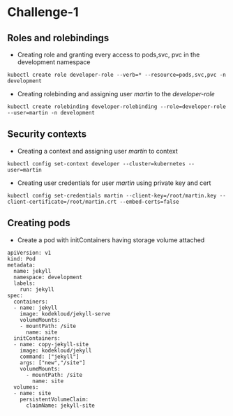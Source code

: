 # Challenge-1
## Roles and rolebindings
- Creating role and granting every access to pods,svc, pvc in the development namespace
```
kubectl create role developer-role --verb=* --resource=pods,svc,pvc -n development
```
- Creating rolebinding and assigning user _martin_ to the _developer-role_
```
kubectl create rolebinding developer-rolebinding --role=developer-role --user=martin -n development
```
## Security contexts
- Creating a context and assigning user _martin_ to context
```
kubectl config set-context developer --cluster=kubernetes --user=martin

```
- Creating user credentials for user _martin_ using private key and cert
```
kubectl config set-credentials martin --client-key=/root/martin.key --client-certificate=/root/martin.crt --embed-certs=false
```
## Creating pods
- Create a pod with initContainers having storage volume attached
```
apiVersion: v1
kind: Pod
metadata:
  name: jekyll
  namespace: development
  labels:
    run: jekyll
spec:
  containers:
  - name: jekyll
    image: kodekloud/jekyll-serve
    volumeMounts:
    - mountPath: /site
      name: site
  initContainers:
  - name: copy-jekyll-site
    image: kodekloud/jekyll
    command: ["jekyll"]
    args: ["new","/site"]
    volumeMounts:
      - mountPath: /site
        name: site
  volumes:
  - name: site
    persistentVolumeClaim:
      claimName: jekyll-site
```